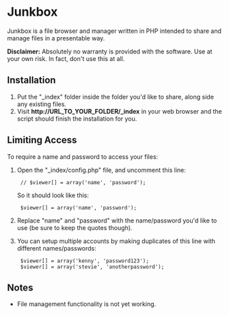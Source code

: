 # Junkbox

Junkbox is a file browser and manager written in PHP intended to share and manage files in a presentable way.

**Disclaimer:** Absolutely no warranty is provided with the software. Use at your own risk. In fact, don't use this at all.

## Installation

1. Put the "\_index" folder inside the folder you'd like to share, along side any existing files.  
2. Visit **http://URL_TO_YOUR_FOLDER/_index** in your web browser and the script should finish the installation for you.

## Limiting Access

To require a name and password to access your files:

1. Open the "_index/config.php" file, and uncomment this line:

		// $viewer[] = array('name', 'password');

	So it should look like this:

		$viewer[] = array('name', 'password');

2.  Replace "name" and "password" with the name/password you'd like to use (be sure to keep the quotes though).
3. You can setup multiple accounts by making duplicates of this line with different names/passwords:

		$viewer[] = array('kenny', 'password123');
		$viewer[] = array('stevie', 'anotherpassword');

## Notes

- File management functionality is not yet working.
